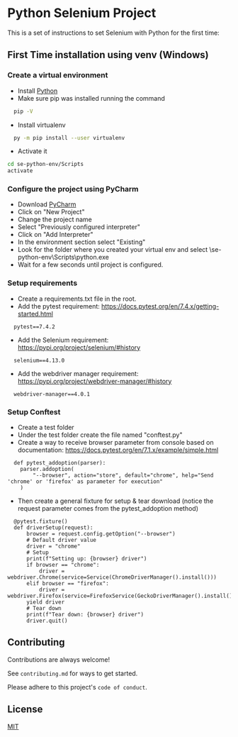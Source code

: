 # Python Selenium Project

This is a set of instructions to set Selenium with Python for the first time:

## First Time installation using venv (Windows)

### Create a virtual environment

- Install [Python](https://www.python.org/downloads/)
- Make sure pip was installed running the command

```bash
  pip -V
```

- Install virtualenv

```bash
  py -m pip install --user virtualenv
```

- Activate it

```bash
cd se-python-env/Scripts
activate
```

### Configure the project using PyCharm

- Download [PyCharm](https://www.jetbrains.com/pycharm/download/?section=windows)
- Click on "New Project"
- Change the project name
- Select "Previously configured interpreter"
- Click on "Add Interpreter"
- In the environment section select "Existing"
- Look for the folder where you created your virtual env and select \se-python-env\Scripts\python.exe
- Wait for a few seconds until project is configured.

### Setup requirements

- Create a requirements.txt file in the root.
- Add the pytest requirement: https://docs.pytest.org/en/7.4.x/getting-started.html

```
  pytest==7.4.2
```

- Add the Selenium requirement: https://pypi.org/project/selenium/#history

```
  selenium==4.13.0
```

- Add the webdriver manager requirement: https://pypi.org/project/webdriver-manager/#history

```
  webdriver-manager==4.0.1
```

### Setup Conftest

- Create a test folder
- Under the test folder create the file named "conftest.py"
- Create a way to receive browser parameter from console based on documentation: https://docs.pytest.org/en/7.1.x/example/simple.html

```
  def pytest_addoption(parser):
    parser.addoption(
        "--browser", action="store", default="chrome", help="Send 'chrome' or 'firefox' as parameter for execution"
    )
```

- Then create a general fixture for setup & tear download (notice the request parameter comes from the pytest_addoption method)

```
  @pytest.fixture()
  def driverSetup(request):
      browser = request.config.getOption("--browser")
      # Default driver value
      driver = "chrome"
      # Setup
      print(f"Setting up: {browser} driver")
      if browser == "chrome":
          driver = webdriver.Chrome(service=Service(ChromeDriverManager().install()))
      elif browser == "firefox":
          driver = webdriver.Firefox(service=FirefoxService(GeckoDriverManager().install()))
      yield driver
      # Tear down
      print(f"Tear down: {browser} driver")
      driver.quit()
```

## Contributing

Contributions are always welcome!

See `contributing.md` for ways to get started.

Please adhere to this project's `code of conduct`.

## License

[MIT](https://choosealicense.com/licenses/mit/)
